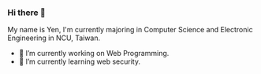 ### Hi there 👋
My name is Yen, I'm currently majoring in Computer Science and Electronic Engineering in NCU, Taiwan.
- 🔭 I’m currently working on Web Programming.
- 🌱 I’m currently learning web security.
